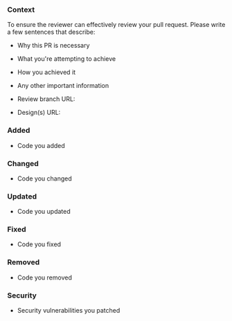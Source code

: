 ### Context
To ensure the reviewer can effectively review your pull request. Please write a few sentences that describe:
- Why this PR is necessary
- What you're attempting to achieve
- How you achieved it
- Any other important information

- Review branch URL:
- Design(s) URL:

### Added
- Code you added

### Changed
- Code you changed

### Updated
- Code you updated

### Fixed
- Code you fixed

### Removed
- Code you removed

### Security
- Security vulnerabilities you patched
